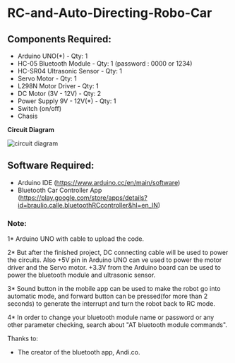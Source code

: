 # RC-and-Auto-Directing-Robo-Car

## Components Required:

- Arduino UNO(*) - Qty: 1
- HC-05 Bluetooth Module - Qty: 1 (password : 0000 or 1234)
- HC-SR04 Ultrasonic Sensor - Qty: 1
- Servo Motor - Qty: 1
- L298N Motor Driver - Qty: 1
- DC Motor (3V - 12V) - Qty: 2
- Power Supply 9V - 12V(*) - Qty: 1
- Switch (on/off)
- Chasis

**Circuit Diagram**

<img src="https://github.com/Yedhubooshan/autonomous-car/blob/master/Simulation%20diagram.JPG?raw=true" alt = "circuit diagram" />

## Software Required:
- Arduino IDE (https://www.arduino.cc/en/main/software)
- Bluetooth Car Controller App (https://play.google.com/store/apps/details?id=braulio.calle.bluetoothRCcontroller&hl=en_IN)

### Note:
1* Arduino UNO with cable to upload the code.

2* But after the finished project, DC connecting cable will be used to power the circuits. Also +5V pin in Arduino UNO can ve used to power the motor driver and the Servo motor. +3.3V from the Arduino board can be used to power the bluetooth module and ultrasonic sensor.

3* Sound button in the mobile app can be used to make the robot go into automatic mode, and forward button can be pressed(for more than 2 seconds) to generate the interrupt and turn the robot back to RC mode.

4* In order to change your bluetooth module name or password or any other parameter checking, search about "AT bluetooth module commands". 

Thanks to:
- The creator of the bluetooth app, Andi.co.
